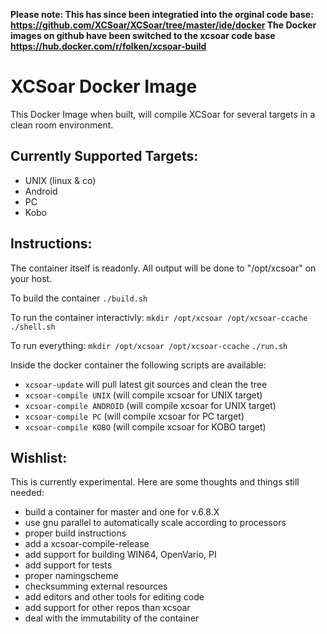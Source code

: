 **Please note: This has since been integratied into the orginal code base: https://github.com/XCSoar/XCSoar/tree/master/ide/docker The Docker images on github have been switched to the xcsoar code base https://hub.docker.com/r/folken/xcsoar-build**

XCSoar Docker Image
===================

This Docker Image when built, will compile XCSoar for several targets in a clean room environment. 

Currently Supported Targets: 
----------------------------
- UNIX (linux & co)
- Android 
- PC
- Kobo

Instructions: 
-------------

The container itself is readonly. All output will be done to "/opt/xcsoar" on your host. 

To build the container
`./build.sh`

To run the container interactivly:
`mkdir /opt/xcsoar /opt/xcsoar-ccache`
`./shell.sh`

To run everything: 
`mkdir /opt/xcsoar /opt/xcsoar-ccache`
`./run.sh`

Inside the docker container the following scripts are available:
 * `xcsoar-update` will pull latest git sources and clean the tree
 * `xcsoar-compile UNIX` (will compile xcsoar for UNIX target)
 * `xcsoar-compile ANDROID` (will compile xcsoar for UNIX target)
 * `xcsoar-compile PC` (will compile xcsoar for PC target)
 * `xcsoar-compile KOBO` (will compile xcsoar for KOBO target)


Wishlist:
---------
This is currently experimental. Here are some thoughts and things still needed: 
 * build a container for master and one for v.6.8.X 
 * use gnu parallel to automatically scale according to processors 
 * proper build instructions
 * add a xcsoar-compile-release 
 * add support for building WIN64, OpenVario, PI
 * add support for tests
 * proper namingscheme
 * checksumming external resources
 * add editors and other tools for editing code
 * add support for other repos than xcsoar
 * deal with the immutability of the container

